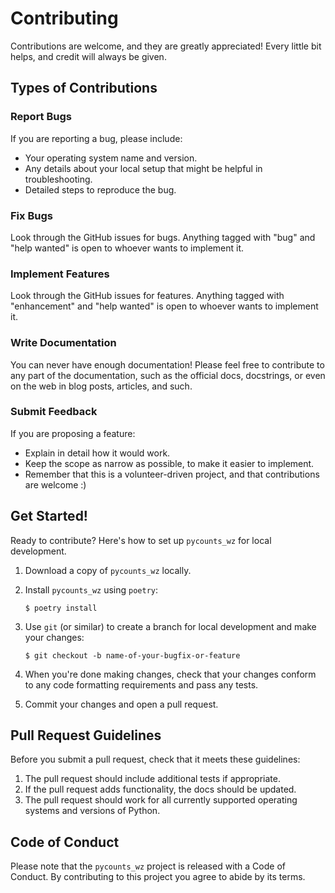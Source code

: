 # Contributing

Contributions are welcome, and they are greatly appreciated! Every little bit
helps, and credit will always be given.

## Types of Contributions

### Report Bugs

If you are reporting a bug, please include:

* Your operating system name and version.
* Any details about your local setup that might be helpful in troubleshooting.
* Detailed steps to reproduce the bug.

### Fix Bugs

Look through the GitHub issues for bugs. Anything tagged with "bug" and "help
wanted" is open to whoever wants to implement it.

### Implement Features

Look through the GitHub issues for features. Anything tagged with "enhancement"
and "help wanted" is open to whoever wants to implement it.

### Write Documentation

You can never have enough documentation! Please feel free to contribute to any
part of the documentation, such as the official docs, docstrings, or even
on the web in blog posts, articles, and such.

### Submit Feedback

If you are proposing a feature:

* Explain in detail how it would work.
* Keep the scope as narrow as possible, to make it easier to implement.
* Remember that this is a volunteer-driven project, and that contributions
  are welcome :)

## Get Started!

Ready to contribute? Here's how to set up `pycounts_wz` for local development.

1. Download a copy of `pycounts_wz` locally.
2. Install `pycounts_wz` using `poetry`:

    ```console
    $ poetry install
    ```

3. Use `git` (or similar) to create a branch for local development and make your changes:

    ```console
    $ git checkout -b name-of-your-bugfix-or-feature
    ```

4. When you're done making changes, check that your changes conform to any code formatting requirements and pass any tests.

5. Commit your changes and open a pull request.

## Pull Request Guidelines

Before you submit a pull request, check that it meets these guidelines:

1. The pull request should include additional tests if appropriate.
2. If the pull request adds functionality, the docs should be updated.
3. The pull request should work for all currently supported operating systems and versions of Python.

## Code of Conduct

Please note that the `pycounts_wz` project is released with a
Code of Conduct. By contributing to this project you agree to abide by its terms.
